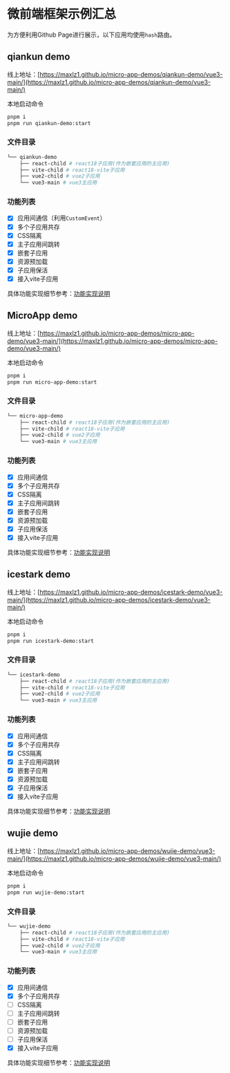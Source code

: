 # 微前端框架示例汇总

为方便利用Github Page进行展示，以下应用均使用`hash`路由。

## qiankun demo

线上地址：[https://maxlz1.github.io/micro-app-demos/qiankun-demo/vue3-main/](https://maxlz1.github.io/micro-app-demos/qiankun-demo/vue3-main/)

本地启动命令
```bash
pnpm i
pnpm run qiankun-demo:start
```

### 文件目录

```bash
└── qiankun-demo
    ├── react-child # react18子应用(作为嵌套应用的主应用)
    ├── vite-child # react18-vite子应用
    ├── vue2-child # vue2子应用
    └── vue3-main # vue3主应用
```

### 功能列表[](README.md)

- [x] 应用间通信（利用`CustomEvent`）
- [x] 多个子应用共存
- [x] CSS隔离
- [x] 主子应用间跳转
- [x] 嵌套子应用
- [x] 资源预加载
- [x] 子应用保活
- [x] 接入vite子应用

具体功能实现细节参考：[功能实现说明](https://github.com/MAXLZ1/micro-app-demos/tree/main/packages/qiankun-demo#功能实现说明)

## MicroApp demo

线上地址：[https://maxlz1.github.io/micro-app-demos/micro-app-demo/vue3-main/](https://maxlz1.github.io/micro-app-demos/micro-app-demo/vue3-main/)

本地启动命令
```bash
pnpm i
pnpm run micro-app-demo:start
```

### 文件目录

```bash
└── micro-app-demo
    ├── react-child # react18子应用(作为嵌套应用的主应用)
    ├── vite-child # react18-vite子应用
    ├── vue2-child # vue2子应用
    └── vue3-main # vue3主应用
```

### 功能列表

- [x] 应用间通信
- [x] 多个子应用共存
- [x] CSS隔离
- [x] 主子应用间跳转
- [x] 嵌套子应用
- [x] 资源预加载
- [x] 子应用保活
- [x] 接入vite子应用

具体功能实现细节参考：[功能实现说明](https://github.com/MAXLZ1/micro-app-demos/tree/main/packages/micro-app-demo#功能实现说明)

## icestark demo

线上地址：[https://maxlz1.github.io/micro-app-demos/icestark-demo/vue3-main/](https://maxlz1.github.io/micro-app-demos/icestark-demo/vue3-main/)

本地启动命令
```bash
pnpm i
pnpm run icestark-demo:start
```

### 文件目录

```bash
└── icestark-demo
    ├── react-child # react18子应用(作为嵌套应用的主应用)
    ├── vite-child # react18-vite子应用
    ├── vue2-child # vue2子应用
    └── vue3-main # vue3主应用
```

### 功能列表

- [x] 应用间通信
- [x] 多个子应用共存
- [x] CSS隔离
- [x] 主子应用间跳转
- [x] 嵌套子应用
- [x] 资源预加载
- [x] 子应用保活
- [x] 接入vite子应用

具体功能实现细节参考：[功能实现说明](https://github.com/MAXLZ1/micro-app-demos/tree/main/packages/icestark-demo#功能实现说明)

## wujie demo

线上地址：[https://maxlz1.github.io/micro-app-demos/wujie-demo/vue3-main/](https://maxlz1.github.io/micro-app-demos/wujie-demo/vue3-main/)

本地启动命令
```bash
pnpm i
pnpm run wujie-demo:start
```

### 文件目录

```bash
└── wujie-demo
    ├── react-child # react18子应用(作为嵌套应用的主应用)
    ├── vite-child # react18-vite子应用
    ├── vue2-child # vue2子应用
    └── vue3-main # vue3主应用
```

### 功能列表

- [x] 应用间通信
- [x] 多个子应用共存
- [ ] CSS隔离
- [ ] 主子应用间跳转
- [ ] 嵌套子应用
- [ ] 资源预加载
- [ ] 子应用保活
- [x] 接入vite子应用

具体功能实现细节参考：[功能实现说明](https://github.com/MAXLZ1/micro-app-demos/tree/main/packages/wujie-demo#功能实现说明)